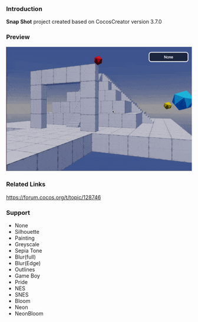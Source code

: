 ### Introduction
**Snap Shot** project created based on CocosCreator version 3.7.0

### Preview
![image](../../../gif/202210/2022101001.gif)

### Related Links 
https://forum.cocos.org/t/topic/128746

### Support
- None
- Silhouette
- Painting
- Greyscale
- Sepia Tone
- Blur(full)
- Blur(Edge)
- Outlines
- Game Boy
- Pride
- NES
- SNES
- Bloom
- Neon
- NeonBloom
